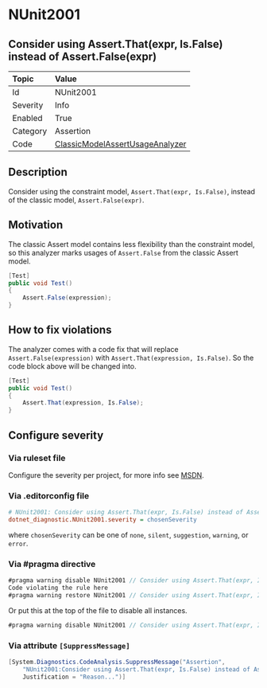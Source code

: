 # NUnit2001

## Consider using Assert.That(expr, Is.False) instead of Assert.False(expr)

| Topic    | Value
| :--      | :--
| Id       | NUnit2001
| Severity | Info
| Enabled  | True
| Category | Assertion
| Code     | [ClassicModelAssertUsageAnalyzer](https://github.com/nunit/nunit.analyzers/blob/master/src/nunit.analyzers/ClassicModelAssertUsage/ClassicModelAssertUsageAnalyzer.cs)

## Description

Consider using the constraint model, `Assert.That(expr, Is.False)`, instead of the classic model, `Assert.False(expr)`.

## Motivation

The classic Assert model contains less flexibility than the constraint model,
so this analyzer marks usages of `Assert.False` from the classic Assert model.

```csharp
[Test]
public void Test()
{
    Assert.False(expression);
}
```

## How to fix violations

The analyzer comes with a code fix that will replace `Assert.False(expression)` with
`Assert.That(expression, Is.False)`. So the code block above will be changed into.

```csharp
[Test]
public void Test()
{
    Assert.That(expression, Is.False);
}
```

<!-- start generated config severity -->
## Configure severity

### Via ruleset file

Configure the severity per project, for more info see [MSDN](https://learn.microsoft.com/en-us/visualstudio/code-quality/using-rule-sets-to-group-code-analysis-rules?view=vs-2022).

### Via .editorconfig file

```ini
# NUnit2001: Consider using Assert.That(expr, Is.False) instead of Assert.False(expr)
dotnet_diagnostic.NUnit2001.severity = chosenSeverity
```

where `chosenSeverity` can be one of `none`, `silent`, `suggestion`, `warning`, or `error`.

### Via #pragma directive

```csharp
#pragma warning disable NUnit2001 // Consider using Assert.That(expr, Is.False) instead of Assert.False(expr)
Code violating the rule here
#pragma warning restore NUnit2001 // Consider using Assert.That(expr, Is.False) instead of Assert.False(expr)
```

Or put this at the top of the file to disable all instances.

```csharp
#pragma warning disable NUnit2001 // Consider using Assert.That(expr, Is.False) instead of Assert.False(expr)
```

### Via attribute `[SuppressMessage]`

```csharp
[System.Diagnostics.CodeAnalysis.SuppressMessage("Assertion",
    "NUnit2001:Consider using Assert.That(expr, Is.False) instead of Assert.False(expr)",
    Justification = "Reason...")]
```
<!-- end generated config severity -->

